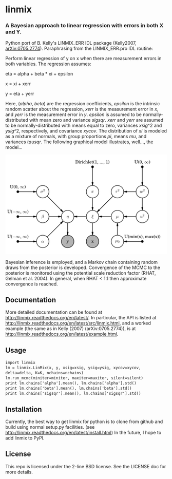 # linmix
### A Bayesian approach to linear regression with errors in both X and Y.

Python port of B. Kelly's LINMIX_ERR IDL package
(Kelly2007, [arXiv:0705.2774](http://adsabs.harvard.edu/abs/2007ApJ...665.1489K)).
Paraphrasing from the LINMIX_ERR.pro IDL routine:

Perform linear regression of y on x when there are measurement errors in both variables.  The
regression assumes:

eta = alpha + beta * xi + epsilon

x = xi + xerr

y = eta + yerr

Here, (_alpha_, _beta_) are the regression coefficients, _epsilon_ is the intrinsic random scatter
about the regression, _xerr_ is the measurement error in _x_, and _yerr_ is the measurement error
in _y_.  _epsilon_ is assumed to be normally-distributed with mean zero and variance _sigsqr_.
_xerr_ and _yerr_ are assumed to be normally-distributed with means equal to zero, variances
_xsig_^2 and _ysig_^2, respectively, and covariance _xycov_.  The distribution of _xi_ is modeled as
a mixture of normals, with group proportions _pi_, means _mu_, and variances _tausqr_.  The following
graphical model illustrates, well..., the model...

![linmix PGM](docs/pgm/pgm.png)

Bayesian inference is employed, and a Markov chain containing random draws from the posterior is
developed. Convergence of the MCMC to the posterior is monitored using the potential scale reduction
factor (RHAT, Gelman et al. 2004). In general, when RHAT < 1.1 then approximate convergence is
reached.

Documentation
-------------

More detailed documentation can be found at http://linmix.readthedocs.org/en/latest/.  In particular,
the API is listed at http://linmix.readthedocs.org/en/latest/src/linmix.html, and a worked example
(the same as in Kelly (2007) (arXiv:0705.2774)), is at http://linmix.readthedocs.org/en/latest/example.html.

Usage
-----
```
import linmix
lm = linmix.LinMix(x, y, xsig=xsig, ysig=ysig, xycov=xycov, delta=delta, K=K, nchains=nchains)
lm.run_mcmc(miniter=miniter, maxiter=maxiter, silent=silent)
print lm.chains['alpha'].mean(), lm.chains['alpha'].std()
print lm.chains['beta'].mean(), lm.chains['beta'].std()
print lm.chains['sigsqr'].mean(), lm.chains['sigsqr'].std()
```

Installation
------------
Currently, the best way to get linmix for python is to clone from github and build using normal
setup.py facilities.  (see http://linmix.readthedocs.org/en/latest/install.html)  In the future, I
hope to add linmix to PyPI.

License
-------
This repo is licensed under the 2-line BSD license.  See the LICENSE doc for more details.